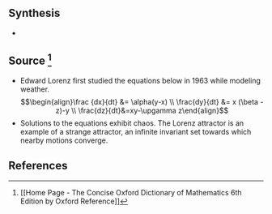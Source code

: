 ## Synthesis
- 
## Source [^1]
- Edward Lorenz first studied the equations below in 1963 while modeling weather. $$\begin{align}\frac {dx}{dt} &= \alpha(y-x) \\ \frac{dy}{dt} &= x (\beta - z)-y \\ \frac{dz}{dt}&=xy-\upgamma z\end{align}$$
- Solutions to the equations exhibit chaos. The Lorenz attractor is an example of a strange attractor, an infinite invariant set towards which nearby motions converge. 
## References

[^1]: [[Home Page - The Concise Oxford Dictionary of Mathematics 6th Edition by Oxford Reference]]